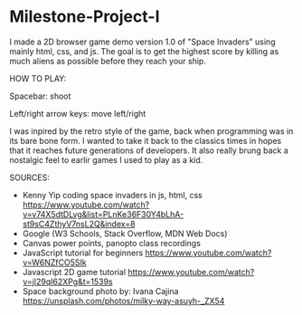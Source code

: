 # Milestone-Project-I
I made a 2D browser game demo version 1.0 of "Space Invaders" using mainly html, css, and js. The goal is to get the highest score by killing as much aliens as possible before they reach your ship. 

HOW TO PLAY:

Spacebar: shoot 

Left/right arrow keys: move left/right

I was inpired by the retro style of the game, back when programming was in its bare bone form. I wanted to take it back to the classics times in hopes that it reaches future generations of developers. It also really brung back a nostalgic feel to earlir games I used to play as a kid.

SOURCES:
- Kenny Yip coding space invaders in js, html, css https://www.youtube.com/watch?v=v74X5dtDLvg&list=PLnKe36F30Y4bLhA-st9sC4ZthyV7nsL2Q&index=8
- Google (W3 Schools, Stack Overflow, MDN Web Docs)
- Canvas power points, panopto class recordings
- JavaScript tutorial for beginners https://www.youtube.com/watch?v=W6NZfCO5SIk
- Javascript 2D game tutorial https://www.youtube.com/watch?v=jl29qI62XPg&t=1539s
- Space background photo by: Ivana Cajina https://unsplash.com/photos/milky-way-asuyh-_ZX54
